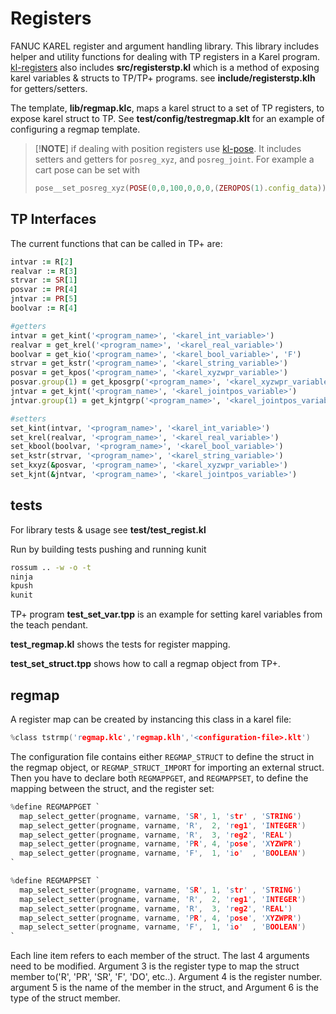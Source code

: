 # Registers

FANUC KAREL register and argument handling library. This library includes helper and utility functions for dealing with TP registers in a Karel program. [kl-registers](https://github.com/kobbled/kl-registers) also includes **src/registerstp.kl** which is a method of exposing karel variables & structs to TP/TP+ programs. see **include/registerstp.klh** for getters/setters.

The template, **lib/regmap.klc**, maps a karel struct to a set of TP registers, to expose karel struct to TP. See **test/config/testregmap.klt** for an example of configuring a regmap template.


>[!**NOTE**]
> if dealing with position registers use [kl-pose](https://github.com/kobbled/kl-pose). It includes setters and getters for `posreg_xyz`, and `posreg_joint`. For example a cart pose can be set with
>```ruby
> pose__set_posreg_xyz(POSE(0,0,100,0,0,0,(ZEROPOS(1).config_data)) <reg_no>, <grp_no>)
>```

## TP Interfaces

The current functions that can be called in TP+ are:

```ruby
intvar := R[2]
realvar := R[3]
strvar := SR[1]
posvar := PR[4]
jntvar := PR[5]
boolvar := R[4]

#getters
intvar = get_kint('<program_name>', '<karel_int_variable>')
realvar = get_krel('<program_name>', '<karel_real_variable>')
boolvar = get_kio('<program_name>', '<karel_bool_variable>', 'F')
strvar = get_kstr('<program_name>', '<karel_string_variable>')
posvar = get_kpos('<program_name>', '<karel_xyzwpr_variable>')
posvar.group(1) = get_kposgrp('<program_name>', '<karel_xyzwpr_variable>')
jntvar = get_kjnt('<program_name>', '<karel_jointpos_variable>')
jntvar.group(1) = get_kjntgrp('<program_name>', '<karel_jointpos_variable>')

#setters
set_kint(intvar, '<program_name>', '<karel_int_variable>')
set_krel(realvar, '<program_name>', '<karel_real_variable>')
set_kbool(boolvar, '<program_name>', '<karel_bool_variable>')
set_kstr(strvar, '<program_name>', '<karel_string_variable>')
set_kxyz(&posvar, '<program_name>', '<karel_xyzwpr_variable>')
set_kjnt(&jntvar, '<program_name>', '<karel_jointpos_variable>')
```

## tests

For library tests & usage see **test/test_regist.kl**

Run by building tests pushing and running kunit

```sh
rossum .. -w -o -t
ninja
kpush
kunit
```

TP+ program **test_set_var.tpp** is an example for setting karel variables from the teach pendant.

**test_regmap.kl** shows the tests for register mapping.

**test_set_struct.tpp** shows how to call a regmap object from TP+.

## regmap

A register map can be created by instancing this class in a karel file:

```c
%class tstrmp('regmap.klc','regmap.klh','<configuration-file>.klt')
```

The configuration file contains either `REGMAP_STRUCT` to define the struct in the regmap object, or `REGMAP_STRUCT_IMPORT` for importing an external struct. Then you have to declare both `REGMAPPGET`, and `REGMAPPSET`, to define the mapping between the struct, and the register set:

```c
%define REGMAPPGET `
  map_select_getter(progname, varname, 'SR', 1, 'str' , 'STRING')
  map_select_getter(progname, varname, 'R',  2, 'reg1', 'INTEGER')
  map_select_getter(progname, varname, 'R',  3, 'reg2', 'REAL')
  map_select_getter(progname, varname, 'PR', 4, 'pose', 'XYZWPR')
  map_select_getter(progname, varname, 'F',  1, 'io'  , 'BOOLEAN')
`

%define REGMAPPSET `
  map_select_setter(progname, varname, 'SR', 1, 'str' , 'STRING')
  map_select_setter(progname, varname, 'R',  2, 'reg1', 'INTEGER')
  map_select_setter(progname, varname, 'R',  3, 'reg2', 'REAL')
  map_select_setter(progname, varname, 'PR', 4, 'pose', 'XYZWPR')
  map_select_setter(progname, varname, 'F',  1, 'io'  , 'BOOLEAN')
`
```

Each line item refers to each member of the struct. The last 4 arguments need to be modified. Argument 3 is the register type to map the struct member to('R', 'PR', 'SR', 'F', 'DO', etc..). Argument 4 is the register number. argument 5 is the name of the member in the struct, and Argument 6 is the type of the struct member.
